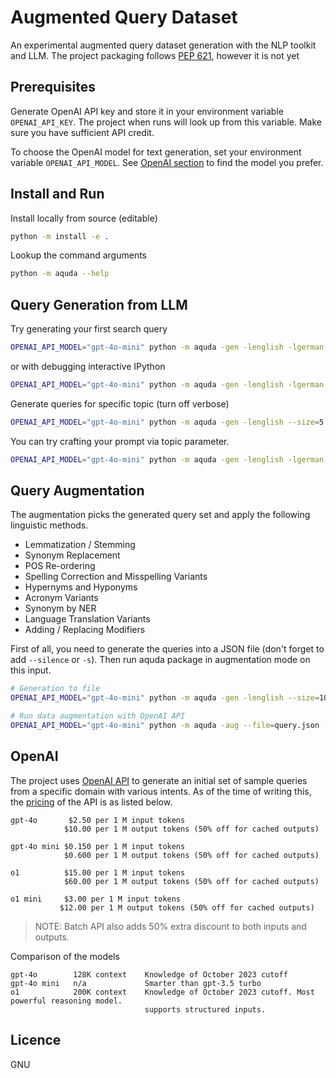 # Augmented Query Dataset

An experimental augmented query dataset generation with the NLP toolkit and LLM. The project packaging follows [PEP 621](https://peps.python.org/pep-0621/), however it is not yet 

## Prerequisites

Generate OpenAI API key and store it in your environment variable `OPENAI_API_KEY`. The project when runs will look up from this variable. Make sure you have sufficient API credit.

To choose the OpenAI model for text generation, set your environment variable `OPENAI_API_MODEL`. See [OpenAI section](#openai) to find the model you prefer.

## Install and Run

Install locally from source (editable)

```sh
python -m install -e .
```

Lookup the command arguments

```sh
python -m aquda --help
```

## Query Generation from LLM

Try generating your first search query

```sh
OPENAI_API_MODEL="gpt-4o-mini" python -m aquda -gen -lenglish -lgerman --size=1
```

or with debugging interactive IPython

```sh
OPENAI_API_MODEL="gpt-4o-mini" python -m aquda -gen -lenglish -lgerman --size=1 --debug
```

Generate queries for specific topic (turn off verbose)

```sh
OPENAI_API_MODEL="gpt-4o-mini" python -m aquda -gen -lenglish --size=5 --topic="christmas gift to buy in online store" -s
```

You can try crafting your prompt via topic parameter.

```sh
OPENAI_API_MODEL="gpt-4o-mini" python -m aquda -gen -lenglish -lgerman -lthai --size=15 --topic="outfits or clothings in online store. please also add brand specific to some search queries if possible, also try different types of queries from users from various demographical groups" --silence
```

## Query Augmentation

The augmentation picks the generated query set and apply the following linguistic methods.

- Lemmatization / Stemming
- Synonym Replacement
- POS Re-ordering
- Spelling Correction and Misspelling Variants
- Hypernyms and Hyponyms
- Acronym Variants
- Synonym by NER
- Language Translation Variants
- Adding / Replacing Modifiers

First of all, you need to generate the queries into a JSON file (don't forget to add `--silence` or `-s`). Then run aquda package in augmentation mode on this input.

```sh
# Generation to file
OPENAI_API_MODEL="gpt-4o-mini" python -m aquda -gen -lenglish --size=10 --topic="christmas gift to buy in online store" -s > query.json

# Run data augmentation with OpenAI API
OPENAI_API_MODEL="gpt-4o-mini" python -m aquda -aug --file=query.json --engine=openai
```

## OpenAI

The project uses [OpenAI API](https://platform.openai.com/docs/overview) to generate an initial set of sample queries from a specific domain with various intents. As of the time of writing this, the [pricing](https://openai.com/api/pricing/) of the API is as listed below.

```
gpt-4o       $2.50 per 1 M input tokens
            $10.00 per 1 M output tokens (50% off for cached outputs)

gpt-4o mini $0.150 per 1 M input tokens
            $0.600 per 1 M output tokens (50% off for cached outputs)

o1          $15.00 per 1 M input tokens
            $60.00 per 1 M output tokens (50% off for cached outputs)
          
o1 mini     $3.00 per 1 M input tokens
           $12.00 per 1 M output tokens (50% off for cached outputs)
```

> NOTE: Batch API also adds 50% extra discount to both inputs and outputs.

Comparison of the models

```
gpt-4o        128K context    Knowledge of October 2023 cutoff
gpt-4o mini   n/a             Smarter than gpt-3.5 turbo
o1            200K context    Knowledge of October 2023 cutoff. Most powerful reasoning model.
                              supports structured inputs.
```


## Licence

GNU
